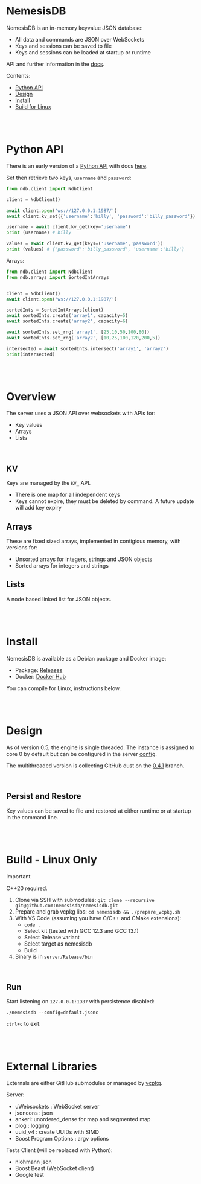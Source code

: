 # NemesisDB
NemesisDB is an in-memory keyvalue JSON database:

- All data and commands are JSON over WebSockets
- Keys and sessions can be saved to file
- Keys and sessions can be loaded at startup or runtime


API and further information in the [docs](https://docs.nemesisdb.io/).

Contents:
  - [Python API](#python-api)
  - [Design](#design)
  - [Install](#install)
  - [Build for Linux](#build---linux-only)
  

<br/>
<br/>



# Python API
There is an early version of a [Python API](https://github.com/nemesisdb/nemesisdb/tree/main/apis/python) with docs [here](https://docs.nemesisdb.io/client_apis/Overview).

Set then retrieve two keys, `username` and `password`:

```py
from ndb.client import NdbClient

client = NdbClient()

await client.open('ws://127.0.0.1:1987/')
await client.kv_set({'username':'billy', 'password':'billy_password'})

username = await client.kv_get(key='username')
print (username) # billy

values = await client.kv_get(keys=('username','password'))
print (values) # {'password':'billy_password', 'username':'billy'}
```

Arrays:

```py
from ndb.client import NdbClient
from ndb.arrays import SortedIntArrays


client = NdbClient()
await client.open('ws://127.0.0.1:1987/')

sortedInts = SortedIntArrays(client)
await sortedInts.create('array1', capacity=5)
await sortedInts.create('array2', capacity=6)

await sortedInts.set_rng('array1', [25,10,50,100,80])
await sortedInts.set_rng('array2', [10,25,100,120,200,5])

intersected = await sortedInts.intersect('array1', 'array2')
print(intersected)
```

<br/>
<br/>


# Overview

The server uses a JSON API over websockets with APIs for:

- Key values
- Arrays
- Lists

<br/>

## KV
Keys are managed by the  `KV_` API.

- There is one map for all independent keys
- Keys cannot expire, they must be deleted by command. A future update will add key expiry

## Arrays
These are fixed sized arrays, implemented in contigious memory, with versions for:

- Unsorted arrays for integers, strings and JSON objects
- Sorted arrays for integers and strings

## Lists
A node based linked list for JSON objects.

<br/>
<br/>

# Install
NemesisDB is available as a Debian package and Docker image:

- Package:  [Releases](https://github.com/nemesisdb/nemesisdb/releases) 
- Docker: [Docker Hub](https://hub.docker.com/r/nemesisdb/nemesisdb/tags)

You can compile for Linux, instructions below.


<br/>
<br/>

# Design

As of version 0.5, the engine is single threaded. The instance is assigned to core 0 by default but can be configured in the server [config](https://docs.nemesisdb.io/home/config).

The multithreaded version is collecting GitHub dust on the [0.4.1](https://github.com/nemesisdb/nemesisdb/tree/0.4.1) branch.

<br/>

## Persist and Restore
Key values can be saved to file and restored at either runtime or at startup in the command line.


<br/>
<br/>

# Build - Linux Only

> [!IMPORTANT]
> C++20 required.

1. Clone via SSH with submodules: `git clone --recursive git@github.com:nemesisdb/nemesisdb.git`
2. Prepare and grab vcpkg libs: `cd nemesisdb && ./prepare_vcpkg.sh`
3. With VS Code (assuming you have C/C++ and CMake extensions):
    - `code .`
    - Select kit (tested with GCC 12.3 and GCC 13.1)
    - Select Release variant
    - Select target as nemesisdb
    - Build
4. Binary is in `server/Release/bin`

<br/>

## Run
Start listening on `127.0.0.1:1987` with persistence disabled:

`./nemesisdb --config=default.jsonc`

`ctrl+c` to exit.


<br/>
<br/>

# External Libraries
Externals are either GitHub submodules or managed by [vcpkg](https://vcpkg.io/en/).

Server:
- uWebsockets : WebSocket server
- jsoncons : json
- ankerl::unordered_dense for map and segmented map
- plog : logging
- uuid_v4 : create UUIDs with SIMD
- Boost Program Options : argv options

Tests Client (will be replaced with Python):
- nlohmann json
- Boost Beast (WebSocket client)
- Google test

